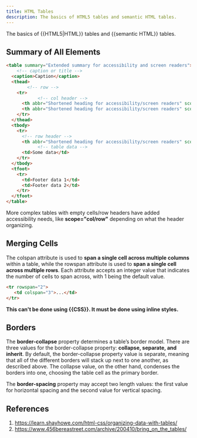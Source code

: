 ```yaml
---
title: HTML Tables
description: The basics of HTML5 tables and semantic HTML tables.
---
```


The basics of {{HTML5|HTML}} tables and {{semantic HTML}} tables.

## Summary of All Elements

```html
<table summary="Extended summary for accessibility and screen readers">
	<!-- caption or title -->
  <caption>Caption</caption>
  <thead>
		<!-- row -->
    <tr> 
			<!-- col header -->
      <th abbr="Shortened heading for accessibility/screen readers" scope="col">Header 1</th>
      <th abbr="Shortened heading for accessibility/screen readers" scope="col">Header 2</th>
    </tr>
  </thead>
  <tbody>
    <tr>
      <!-- row header -->
      <th abbr="Shortened heading for accessibility/screen readers" scope="row">Row Header</th>
			<!-- table data -->
      <td>Some data</td>
    </tr>
  </tbody>
  <tfoot>
    <tr>
      <td>Footer data 1</td>
      <td>Footer data 2</td>
    </tr>
  </tfoot>
</table>
```

More complex tables with empty cells/row headers have added accessibility needs, like **scope="col/row"** depending on what the header organizing.

## Merging Cells

The colspan attribute is used to **span a single cell across multiple columns** within a table, while the rowspan attribute is used to **span a single cell across multiple rows**. Each attribute accepts an integer value that indicates the number of cells to span across, with 1 being the default value.

```html
<tr rowspan="2">
   <td colspan="3">...</td>
</tr>
```

**This can't be done using {{CSS}}. It must be done using inline styles.** 

## Borders

The **border-collapse** property determines a table’s border model. There are three values for the border-collapse property: **collapse, separate, and inherit**. By default, the border-collapse property value is separate, meaning that all of the different borders will stack up next to one another, as described above. The collapse value, on the other hand, condenses the borders into one, choosing the table cell as the primary border.

The **border-spacing** property may accept two length values: the first value for horizontal spacing and the second value for vertical spacing.

## References

1. https://learn.shayhowe.com/html-css/organizing-data-with-tables/
2. https://www.456bereastreet.com/archive/200410/bring_on_the_tables/